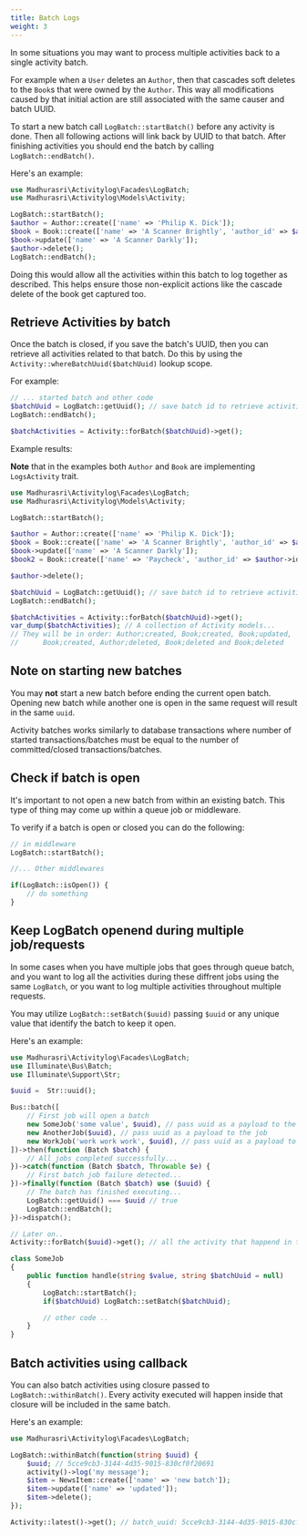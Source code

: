 ```yaml
---
title: Batch Logs
weight: 3
---
```


In some situations you may want to process multiple activities back to a single activity batch.

For example when a `User` deletes an `Author`, then that cascades soft deletes to the `Book`s that were owned by the `Author`. This way all modifications caused by that initial action are still associated with the same causer and batch UUID.

To start a new batch call `LogBatch::startBatch()` before any activity is done. Then all following actions will link back by UUID to that batch. After finishing activities you should end the batch by calling `LogBatch::endBatch()`.

Here's an example:

```php
use Madhurasri\Activitylog\Facades\LogBatch;
use Madhurasri\Activitylog\Models\Activity;

LogBatch::startBatch();
$author = Author::create(['name' => 'Philip K. Dick']);
$book = Book::create(['name' => 'A Scanner Brightly', 'author_id' => $author->id]);
$book->update(['name' => 'A Scanner Darkly']);
$author->delete();
LogBatch::endBatch();
```

Doing this would allow all the activities within this batch to log together as described. This helps ensure those non-explicit actions like the cascade delete of the book get captured too.

## Retrieve Activities by batch

Once the batch is closed, if you save the batch's UUID, then you can retrieve all activities related to that batch. Do this by using the `Activity::whereBatchUuid($batchUuid)` lookup scope.

For example:

```php
// ... started batch and other code
$batchUuid = LogBatch::getUuid(); // save batch id to retrieve activities later
LogBatch::endBatch();

$batchActivities = Activity::forBatch($batchUuid)->get();
```

Example results:

**Note** that in the examples both `Author` and `Book` are implementing `LogsActivity` trait.

```php
use Madhurasri\Activitylog\Facades\LogBatch;
use Madhurasri\Activitylog\Models\Activity;

LogBatch::startBatch();

$author = Author::create(['name' => 'Philip K. Dick']);
$book = Book::create(['name' => 'A Scanner Brightly', 'author_id' => $author->id]);
$book->update(['name' => 'A Scanner Darkly']);
$book2 = Book::create(['name' => 'Paycheck', 'author_id' => $author->id]);

$author->delete();

$batchUuid = LogBatch::getUuid(); // save batch id to retrieve activities later
LogBatch::endBatch();

$batchActivities = Activity::forBatch($batchUuid)->get();
var_dump($batchActivities); // A collection of Activity models...
// They will be in order: Author;created, Book;created, Book;updated,
//      Book;created, Author;deleted, Book;deleted and Book;deleted
```

## Note on starting new batches

You may **not** start a new batch before ending the current open batch. Opening new batch while another one is open in the same request will result in the same `uuid`.

Activity batches works similarly to database transactions where number of started transactions/batches must be equal to the number of committed/closed transactions/batches.

## Check if batch is open

It's important to not open a new batch from within an existing batch. This type of thing may come up within a queue job or middleware.

To verify if a batch is open or closed you can do the following:

```php
// in middleware
LogBatch::startBatch();

//... Other middlewares

if(LogBatch::isOpen()) {
    // do something
}

```

## Keep LogBatch openend during multiple job/requests

In some cases when you have multiple jobs that goes through queue batch, and you want to log all the activities during these diffrent jobs using the same `LogBatch`, or you want to log multiple activities throughout multiple requests.

You may utilize `LogBatch::setBatch($uuid)` passing `$uuid` or any unique value that identify the batch to keep it open.

Here's an example:

```php
use Madhurasri\Activitylog\Facades\LogBatch;
use Illuminate\Bus\Batch;
use Illuminate\Support\Str;

$uuid =  Str::uuid();

Bus::batch([
    // First job will open a batch
    new SomeJob('some value', $uuid), // pass uuid as a payload to the job
    new AnotherJob($uuid), // pass uuid as a payload to the job
    new WorkJob('work work work', $uuid), // pass uuid as a payload to the job
])->then(function (Batch $batch) {
    // All jobs completed successfully...
})->catch(function (Batch $batch, Throwable $e) {
    // First batch job failure detected...
})->finally(function (Batch $batch) use ($uuid) {
    // The batch has finished executing...
    LogBatch::getUuid() === $uuid // true
    LogBatch::endBatch();
})->dispatch();

// Later on..
Activity::forBatch($uuid)->get(); // all the activity that happend in the batch

```

```php
class SomeJob
{
    public function handle(string $value, string $batchUuid = null)
    {
        LogBatch::startBatch();
        if($batchUuid) LogBatch::setBatch($batchUuid);

        // other code ..
    }
}

```

## Batch activities using callback

You can also batch activities using closure passed to `LogBatch::withinBatch()`. Every activity executed will happen inside that closure will be included in the same batch.

Here's an example:

```php
use Madhurasri\Activitylog\Facades\LogBatch;

LogBatch::withinBatch(function(string $uuid) {
    $uuid; // 5cce9cb3-3144-4d35-9015-830cf0f20691
    activity()->log('my message');
    $item = NewsItem::create(['name' => 'new batch']);
    $item->update(['name' => 'updated']);
    $item->delete();
});

Activity::latest()->get(); // batch_uuid: 5cce9cb3-3144-4d35-9015-830cf0f20691

```
